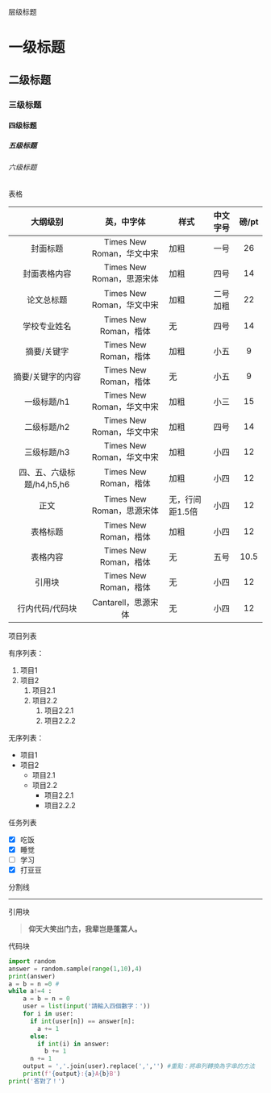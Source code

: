 层级标题

# 一级标题

## 二级标题

### 三级标题

#### 四级标题

##### 五级标题

###### 六级标题

表格

|         大纲级别          |        英，中字体         | 样式            | 中文字号  | 磅/pt |
| :-----------------------: | :-----------------------: | --------------- | :-------: | :---: |
|         封面标题          | Times New Roman，华文中宋 | 加粗            |   一号    |  26   |
|       封面表格内容        | Times New Roman，思源宋体 | 加粗            |   四号    |  14   |
|        论文总标题         | Times New Roman，华文中宋 | 加粗            | 二号 加粗 |  22   |
|       学校专业姓名        |   Times New Roman，楷体   | 无              |   四号    |  14   |
|        摘要/关键字        |   Times New Roman，楷体   | 加粗            |   小五    |   9   |
|     摘要/关键字的内容     |   Times New Roman，楷体   | 无              |   小五    |   9   |
|        一级标题/h1        | Times New Roman，华文中宋 | 加粗            |   小三    |  15   |
|        二级标题/h2        | Times New Roman，华文中宋 | 加粗            |   四号    |  14   |
|        三级标题/h3        | Times New Roman，华文中宋 | 加粗            |   小四    |  12   |
| 四、五、六级标题/h4,h5,h6 |   Times New Roman，楷体   | 加粗            |   小四    |  12   |
|           正文            | Times New Roman，思源宋体 | 无，行间距1.5倍 |   小四    |  12   |
|         表格标题          |   Times New Roman，楷体   | 加粗            |   小四    |  12   |
|         表格内容          |   Times New Roman，楷体   | 无              |   五号    | 10.5  |
|          引用块           |   Times New Roman，楷体   | 无              |   小四    |  12   |
|      行内代码/代码块      |    Cantarell，思源宋体    | 无              |   小四    |  12   |

项目列表

有序列表：

1. 项目1
2. 项目2
   1. 项目2.1
   2. 项目2.2
      1. 项目2.2.1
      2. 项目2.2.2

无序列表：

- 项目1
- 项目2
  - 项目2.1
  - 项目2.2
    - 项目2.2.1
    - 项目2.2.2

任务列表

- [x] 吃饭
- [x] 睡觉
- [ ] 学习
- [x] 打豆豆

分割线

---

引用块

>**仰天大笑出门去，我辈岂是蓬蒿人。**

代码块

```python
import random
answer = random.sample(range(1,10),4)
print(answer)
a = b = n =0 #
while a!=4 :
    a = b = n = 0
    user = list(input('請輸入四個數字：'))
    for i in user:
      if int(user[n]) == answer[n]:
        a += 1
      else:
        if int(i) in answer:
          b += 1
      n += 1
    output = ','.join(user).replace(',','') #重點：將串列轉換為字串的方法
    print(f'{output}:{a}A{b}B')
print('答對了！')
```

